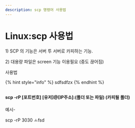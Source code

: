 ```yaml
---
description: scp 명령어 사용법
---
```


# Linux:scp 사용법

1\) SCP 의 기능은 서버 투 서버로 카피하는 기능.

2\) 대용량 파일은 screen 기능 이용필요 (중도 끊어짐) &#x20;

사용법

{% hint style="info" %}
sdfsdfzx
{% endhint %}

##

#### scp -rP \[포트번호] \[유저]@\[IP주소]:(폴더 또는 파일) (카피될 폴더)

예시-

scp -rP 3030 ㅗfsd

&#x20;

